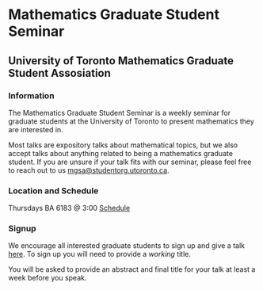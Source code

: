 # Mathematics Graduate Student Seminar
## University of Toronto Mathematics Graduate Student Assosiation

### Information
The Mathematics Graduate Student Seminar is a weekly seminar for graduate students at the University of Toronto to present mathematics they are interested in. 

Most talks are expository talks about mathematical topics, but we also accept talks about anything related to being a mathematics graduate student. If you are unsure if your talk fits with our seminar, please feel free to reach out to us [mgsa@studentorg.utoronto.ca](mgsa@studentorg.utoronto.ca).

### Location and Schedule
Thursdays BA 6183 @ 3:00
[Schedule](https://docs.google.com/spreadsheets/d/1xlb87BfQ7QwwT29vOM1tZtzqs3s_ZVXEzuz2Oj_yjGk/edit?usp=sharing)

### Signup
We encourage all interested graduate students to sign up and give a talk [here](https://docs.google.com/spreadsheets/d/1xlb87BfQ7QwwT29vOM1tZtzqs3s_ZVXEzuz2Oj_yjGk/edit?usp=sharing). To sign up you will need to provide a *working* title. 

You will be asked to provide an abstract and final title for your talk at least a week before you speak. 
